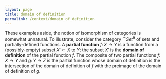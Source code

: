 ```yaml
---
layout: page
title: domain of definition
permalink: /context/domain_of_definition
---
```

These examples aside, the notion of isomorphism of categories is somewhat unnatural. To illustrate, consider the category $\cat{Set}^\partial$ of sets and partially-defined functions. A **partial function** $f\colon X \to Y$ is a function from a (possibly-empty) subset $X' \subset X$ to $Y$; the subset $X'$ is the **domain of definition** of the partial function $f$. The composite of two partial functions $f \colon X \to Y$ and $g \colon Y \to Z$ is the partial function whose domain of definition is the intersection of the domain of definition of $f$ with the preimage of the domain of definition of $g$.
